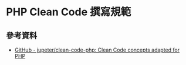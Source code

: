 # PHP Clean Code 撰寫規範


## 參考資料
 - [GitHub - jupeter/clean-code-php: Clean Code concepts adapted for PHP](https://github.com/jupeter/clean-code-php)
